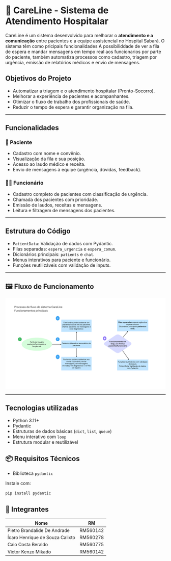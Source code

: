 # 🏥 CareLine - Sistema de Atendimento Hospitalar

CareLine é um sistema desenvolvido para melhorar o **atendimento e a comunicação** entre pacientes e a equipe assistencial no Hospital Sabará. O sistema têm como pricipais funcionalidades A possibiliddade de ver a fila de espera e mandar mensagens em tempo real aos funcionarios por parte do paciente, também automatiza processos como cadastro, triagem por urgência, emissão de relatórios médicos e envio de mensagens.

## Objetivos do Projeto

- Automatizar a triagem e o atendimento hospitalar (Pronto-Socorro).
- Melhorar a experiência de pacientes e acompanhantes.
- Otimizar o fluxo de trabalho dos profissionais de saúde.
- Reduzir o tempo de espera e garantir organização na fila.

---

## Funcionalidades

### 👤 Paciente
- Cadastro com nome e convênio.
- Visualização da fila e sua posição.
- Acesso ao laudo médico e receita.
- Envio de mensagens à equipe (urgência, dúvidas, feedback).

### 👨‍⚕️ Funcionário
- Cadastro completo de pacientes com classificação de urgência.
- Chamada dos pacientes com prioridade.
- Emissão de laudos, receitas e mensagens.
- Leitura e filtragem de mensagens dos pacientes.

---

##  Estrutura do Código

- `PatientData`: Validação de dados com Pydantic.
- Filas separadas: `espera_urgencia` e `espera_comum`.
- Dicionários principais: `patients` e `chat`.
- Menus interativos para paciente e funcionário.
- Funções reutilizáveis com validação de inputs.

---

## 🖼️ Fluxo de Funcionamento

![Fluxograma do sistema](fluxograma-careline.png)

---
## Tecnologias utilizadas

- Python 3.11+
- Pydantic
- Estruturas de dados básicas (`dict`, `list`, `queue`)
- Menu interativo com `loop`
- Estrutura modular e reutilizável

## 📦 Requisitos Técnicos
- Biblioteca `pydantic`

Instale com:
```bash
pip install pydantic
```
## 👤 Integrantes

| Nome                            | RM       |
|---------------------------------|----------|
| Pietro Brandalide De Andrade    | RM560142 |
| Ícaro Henrique de Souza Calixto | RM560278 |
| Caio Costa Beraldo              | RM560775 |
| Victor Kenzo Mikado             | RM560142 |

